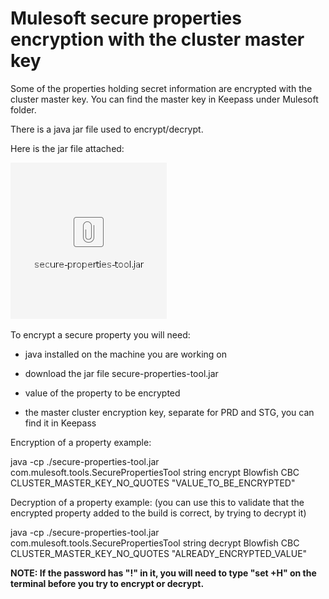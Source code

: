 # Mulesoft secure properties encryption with the cluster master key

Some of the properties holding secret information are encrypted with the
cluster master key. You can find the master key in Keepass under
Mulesoft folder.

There is a java jar file used to encrypt/decrypt.

Here is the jar file attached:

![](./media/image1.tmp)

To encrypt a secure property you will need:

  - java installed on the machine you are working on

  - download the jar file secure-properties-tool.jar

  - value of the property to be encrypted

  - the master cluster encryption key, separate for PRD and STG, you can
    find it in Keepass

Encryption of a property example:

java -cp ./secure-properties-tool.jar
com.mulesoft.tools.SecurePropertiesTool string encrypt Blowfish CBC
CLUSTER\_MASTER\_KEY\_NO\_QUOTES "VALUE\_TO\_BE\_ENCRYPTED"

Decryption of a property example: (you can use this to validate that the
encrypted property added to the build is correct, by trying to decrypt
it)

java -cp ./secure-properties-tool.jar
com.mulesoft.tools.SecurePropertiesTool string decrypt Blowfish CBC
CLUSTER\_MASTER\_KEY\_NO\_QUOTES "ALREADY\_ENCRYPTED\_VALUE"

**NOTE: If the password has "\!" in it, you will need to type "set +H"
on the terminal before you try to encrypt or decrypt.**
